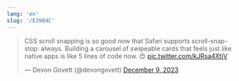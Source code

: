 ```yaml
---
lang: 'en'
slug: '/E3984C'
---
```


<blockquote class="twitter-tweet">

CSS scroll snapping is so good now that Safari supports scroll-snap-stop: always. Building a carousel of swipeable cards that feels just like native apps is like 5 lines of code now. 😍 <a href="https://t.co/kJRsa4XtjV">pic.twitter.com/kJRsa4XtjV</a>

&mdash; Devon Govett (@devongovett) <a href="https://twitter.com/devongovett/status/1733308568768528821?ref_src=twsrc%5Etfw">December 9, 2023</a>

</blockquote>
